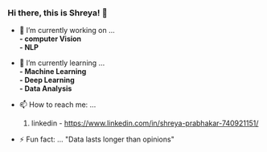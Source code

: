 ### Hi there, this is Shreya! 👋

- 🔭 I’m currently working on ... <br /> 
         **- computer Vision** <br />
         **- NLP** <br />
- 🌱 I’m currently learning ... <br />
         **- Machine Learning** <br />
         **- Deep Learning** <br /> 
         **- Data Analysis** <br />

- 📫 How to reach me: ... 
     1. linkedin - https://www.linkedin.com/in/shreya-prabhakar-740921151/ 

- ⚡ Fun fact: ... 
     "Data lasts longer than opinions"

